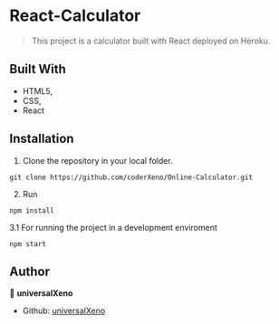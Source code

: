 # React-Calculator

> This project is a calculator built with React deployed on Heroku.

## Built With

- HTML5,
- CSS,
- React


## Installation

1. Clone the repository in your local folder.
```
git clone https://github.com/coderXeno/Online-Calculator.git
```
2. Run
```
npm install
```
3.1 For running the project in a development enviroment
```
npm start
```

## Author

👤 **universalXeno**

- Github: [universalXeno](https://github.com/coderXeno)
